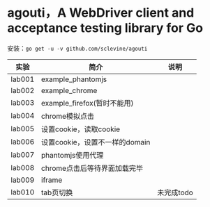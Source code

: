 # agouti，A WebDriver client and acceptance testing library for Go
安装：`go get -u -v github.com/sclevine/agouti`

|实验|简介|说明|
|---|---|---|
|lab001|example_phantomjs|
|lab002|example_chrome|
|lab003|example_firefox(暂时不能用)|
|lab004|chrome模拟点击|
|lab005|设置cookie，读取cookie|
|lab006|设置cookie，设置不一样的domain|
|lab007|phantomjs使用代理|
|lab008|chrome点击后等待界面加载完毕|
|lab009|iframe|
|lab010|tab页切换|未完成todo|